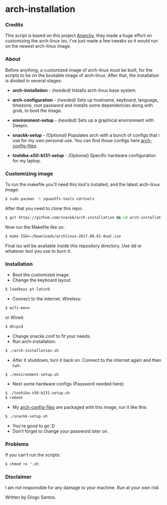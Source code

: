 # arch-installation

### Credits

This script is based on this project [Anarchy](https://github.com/magnunleno/Anarchy), they made a huge effort on customizing the arch-linux iso, I've just made a few tweaks so it would run on the newest arch-linux image.

### About

Before anything, a customized image of arch-linux must be built, for the scripts to be on the bootable image of arch-linux. After that, the installation is divided in several stages:
* **arch-installation** - *(needed)* Installs arch-linux base system.
* **arch-configuration** - *(needed)* Sets up hostname, keyboard, language, timezone, root password and installs some dependencies along with grub, to boot the image.
* **environment-setup** - *(needed)* Sets up a graphical environment with Deepin.

* **snackk-setup** - *(Optional)* Populates arch with a bunch of configs that i use for my own personal use. You can find those configs here [arch-config-files](https://github.com/snackk/arch-config-files).
* **toshiba-s50-b131-setup** - *(Optional)* Specific hardware configuration for my laptop.

### Customizing image

To run the makefile you'll need this tool's installed, and the latest arch-linux image:
```sh
$ sudo pacman -S squashfs-tools cdrtools
```
After that you need to clone this repo:
```sh
$ git https://github.com/snackk/arch-installation && cd arch-installation
```
Now run the Makefile like so:
```sh
$ make ISO=~/Downloads/archlinux-2017.08.01-dual.iso
```
Final iso will be available inside this repository directory. 
Use dd or whatever tool you use to burn it.

### Installation

* Boot the customized image.
* Change the keyboard layout.
```sh
$ loadkeys pt-latin9
```
* Connect to the internet.
Wireless:
```sh
$ wifi-menu
```
or Wired:
```sh
$ dhcpcd
 ```
* Change snackk.conf to fit your needs.
* Run arch-installation.
```sh
$ ./arch-installation.sh
```
 * After it shutdown, turn it back on. Connect to the internet again and then run:
```sh
$ ./environment-setup.sh
```
 * Next some hardware configs (Password needed here):
```sh
$ ./toshiba-s50-b131-setup.sh
$ reboot
```
 * My [arch-config-files](https://github.com/snackk/arch-config-files) are packaged with this image, run it like this:
```sh
$ ./snackk-setup.sh
```
* You're good to go :D
* Don't forget to change your password later on.
 
 ### Problems
 If you can't run the scripts:
```sh
$ chmod +x *.sh
```
### Disclaimer
I am not responsible for any damage to your machine. Run at your own risk
  
  Written by Diogo Santos.
